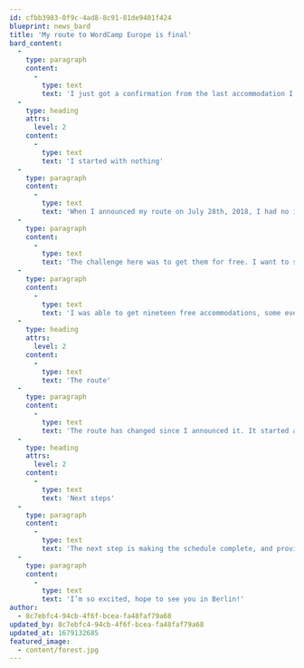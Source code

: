 ```yaml
---
id: cfbb3983-0f9c-4ad8-8c91-81de9401f424
blueprint: news_bard
title: 'My route to WordCamp Europe is final'
bard_content:
  -
    type: paragraph
    content:
      -
        type: text
        text: 'I just got a confirmation from the last accommodation I had to arrange to have a place to sleep after all my stages to walk to WordCamp Europe.'
  -
    type: heading
    attrs:
      level: 2
    content:
      -
        type: text
        text: 'I started with nothing'
  -
    type: paragraph
    content:
      -
        type: text
        text: 'When I announced my route on July 28th, 2018, I had no idea it was going to take me almost 10 months to arrange all places to sleep, let alone succeed in doing so.'
  -
    type: paragraph
    content:
      -
        type: text
        text: 'The challenge here was to get them for free. I want to spend as little money possible on accommodations, since the only thing I got sponsored is the cost of hiring a replacement for my company.'
  -
    type: paragraph
    content:
      -
        type: text
        text: 'I was able to get nineteen free accommodations, some even for two nights. Seven accommodations were paid for by (anonymous) sponsors and the leftovers are going to be paid by me.'
  -
    type: heading
    attrs:
      level: 2
    content:
      -
        type: text
        text: 'The route'
  -
    type: paragraph
    content:
      -
        type: text
        text: 'The route has changed since I announced it. It started as a 688.5km route, and now, the final route, is 745.5km. An increase of 60km, two days of walking. Luckily, I had planned for that and it fits in the schedule, so it’s still possible for me to arrive in Berlin in June 19th.'
  -
    type: heading
    attrs:
      level: 2
    content:
      -
        type: text
        text: 'Next steps'
  -
    type: paragraph
    content:
      -
        type: text
        text: 'The next step is making the schedule complete, and providing all hosts with estimated arrival times. Send them all an email, and start packing. 10 days left.'
  -
    type: paragraph
    content:
      -
        type: text
        text: 'I’m so excited, hope to see you in Berlin!'
author:
  - 8c7ebfc4-94cb-4f6f-bcea-fa48faf79a68
updated_by: 8c7ebfc4-94cb-4f6f-bcea-fa48faf79a68
updated_at: 1679132685
featured_image:
  - content/forest.jpg
---
```

